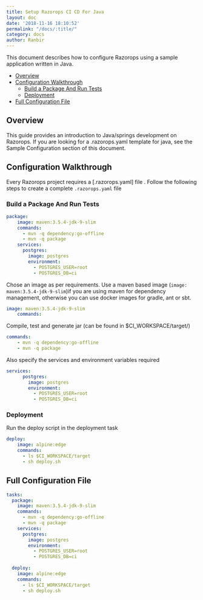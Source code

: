```yaml
---
title: Setup Razorops CI CD For Java
layout: doc
date: '2018-11-16 18:10:52'
permalink: "/docs/:title/"
category: docs
author: Ranbir
---
```


This document describes how to configure Razorops using a sample application written in Java.

- [Overview](#overview)
- [Configuration Walkthrough](#configuration-walkthrough)
  - [Build a Package And Run Tests](#build-a-package-and-run-tests)
  - [Deployment](#deployment)
- [Full Configuration File](#full-configuration-file)

## Overview

This guide provides an introduction to Java/springs development on Razorops. If you are looking for a .razorops.yaml template for java, see the Sample Configuration section of this document.

## Configuration Walkthrough

Every Razorops project requires a [.razorops.yaml] file .
Follow the following steps to create a complete `.razorops.yaml` file

### Build a Package And Run Tests

```YAML
package:
    image: maven:3.5.4-jdk-9-slim
    commands:
      - mvn -q dependency:go-offline
      - mvn -q package
    services:
      postgres:
        image: postgres
        environment:
          - POSTGRES_USER=root
          - POSTGRES_DB=ci
```

Chose an image as per requirements.
Use a maven based image (`image: maven:3.5.4-jdk-9-slim`)if you are using maven for dependency management, otherwise you can use docker images for gradle, ant or sbt.

```YAML
image: maven:3.5.4-jdk-9-slim
    commands:
```

Compile, test and generate jar (can be found in $CI_WORKSPACE/target/)

```YAML
commands:
    - mvn -q dependency:go-offline
    - mvn -q package
```

Also specify the services and environment variables required

```YAML
services:
      postgres:
        image: postgres
        environment:
          - POSTGRES_USER=root
          - POSTGRES_DB=ci
```

### Deployment

Run the deploy script in the deployment task

```YAML
deploy:
    image: alpine:edge
    commands:
      - ls $CI_WORKSPACE/target
      - sh deploy.sh
```

## Full Configuration File

```YAML
tasks:
  package:
    image: maven:3.5.4-jdk-9-slim
    commands:
      - mvn -q dependency:go-offline
      - mvn -q package
    services:
      postgres:
        image: postgres
        environment:
          - POSTGRES_USER=root
          - POSTGRES_DB=ci
  
  deploy:
    image: alpine:edge
    commands:
      - ls $CI_WORKSPACE/target
      - sh deploy.sh
```